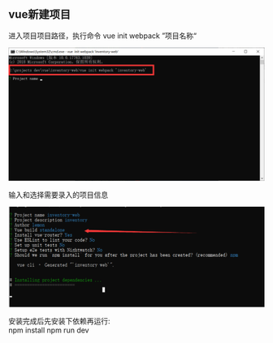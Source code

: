 ## vue新建项目

进入项目项目路径，执行命令 vue init webpack ”项目名称“ 

![image-20200224230912823](assets/image-20200224230912823.png)

输入和选择需要录入的项目信息

![image-20200224231039704](assets/image-20200224231039704.png)

安装完成后先安装下依赖再运行:   
npm install
npm run dev
